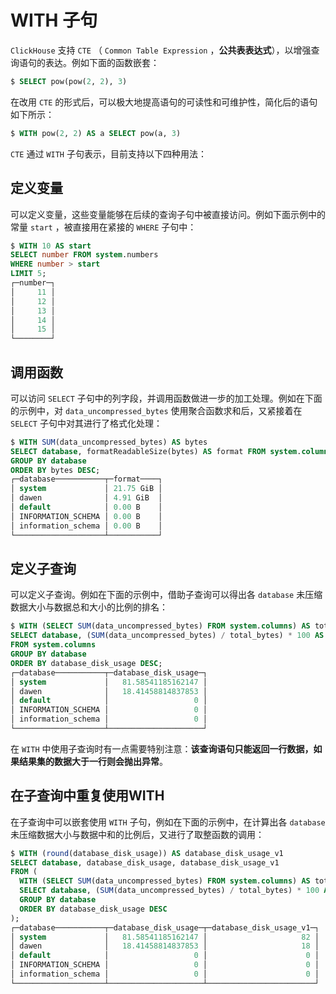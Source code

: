# WITH 子句

`ClickHouse` 支持 `CTE` （ `Common Table Expression` ，**公共表表达式**），以增强查询语句的表达。例如下面的函数嵌套：

```sql
$ SELECT pow(pow(2, 2), 3)
```

在改用 `CTE` 的形式后，可以极大地提高语句的可读性和可维护性，简化后的语句如下所示：

```sql
$ WITH pow(2, 2) AS a SELECT pow(a, 3)
```

`CTE` 通过 `WITH` 子句表示，目前支持以下四种用法：

## 定义变量

可以定义变量，这些变量能够在后续的查询子句中被直接访问。例如下面示例中的常量 `start` ，被直接用在紧接的 `WHERE` 子句中：

```sql
$ WITH 10 AS start 
SELECT number FROM system.numbers 
WHERE number > start 
LIMIT 5;
┌─number─┐
│     11 │
│     12 │
│     13 │
│     14 │
│     15 │
└────────┘
```

## 调用函数

可以访问 `SELECT` 子句中的列字段，并调用函数做进一步的加工处理。例如在下面的示例中，对 `data_uncompressed_bytes` 使用聚合函数求和后，又紧接着在 `SELECT` 子句中对其进行了格式化处理：

```sql
$ WITH SUM(data_uncompressed_bytes) AS bytes 
SELECT database, formatReadableSize(bytes) AS format FROM system.columns 
GROUP BY database 
ORDER BY bytes DESC;
┌─database───────────┬─format────┐
│ system             │ 21.75 GiB │
│ dawen              │ 4.91 GiB  │
│ default            │ 0.00 B    │
│ INFORMATION_SCHEMA │ 0.00 B    │
│ information_schema │ 0.00 B    │
└────────────────────┴───────────┘
```

## 定义子查询

可以定义子查询。例如在下面的示例中，借助子查询可以得出各 `database` 未压缩数据大小与数据总和大小的比例的排名：

```sql
$ WITH (SELECT SUM(data_uncompressed_bytes) FROM system.columns) AS total_bytes
SELECT database, (SUM(data_uncompressed_bytes) / total_bytes) * 100 AS database_disk_usage
FROM system.columns
GROUP BY database
ORDER BY database_disk_usage DESC;
┌─database───────────┬─database_disk_usage─┐
│ system             │   81.58541185162147 │
│ dawen              │   18.41458814837853 │
│ default            │                   0 │
│ INFORMATION_SCHEMA │                   0 │
│ information_schema │                   0 │
└────────────────────┴─────────────────────┘
```

在 `WITH` 中使用子查询时有一点需要特别注意：**该查询语句只能返回一行数据，如果结果集的数据大于一行则会抛出异常**。

## 在子查询中重复使用WITH

在子查询中可以嵌套使用 `WITH` 子句，例如在下面的示例中，在计算出各 `database` 未压缩数据大小与数据中和的比例后，又进行了取整函数的调用：

```sql
$ WITH (round(database_disk_usage)) AS database_disk_usage_v1
SELECT database, database_disk_usage, database_disk_usage_v1
FROM (
  WITH (SELECT SUM(data_uncompressed_bytes) FROM system.columns) AS total_bytes
  SELECT database, (SUM(data_uncompressed_bytes) / total_bytes) * 100 AS database_disk_usage FROM system.columns
  GROUP BY database
  ORDER BY database_disk_usage DESC
);
┌─database───────────┬─database_disk_usage─┬─database_disk_usage_v1─┐
│ system             │   81.58541185162147 │                     82 │
│ dawen              │   18.41458814837853 │                     18 │
│ default            │                   0 │                      0 │
│ INFORMATION_SCHEMA │                   0 │                      0 │
│ information_schema │                   0 │                      0 │
└────────────────────┴─────────────────────┴────────────────────────┘
```

